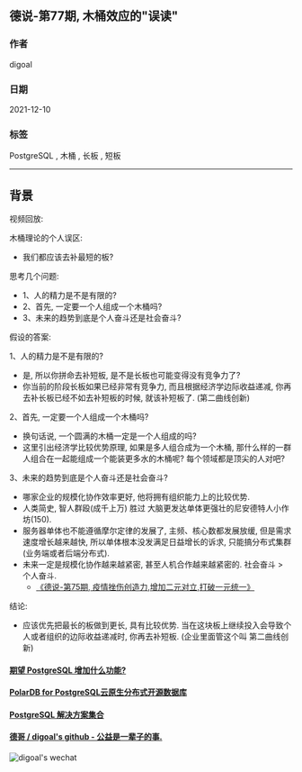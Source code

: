 ## 德说-第77期, 木桶效应的"误读"  
                            
### 作者                            
digoal                            
                            
### 日期                            
2021-12-10                         
                            
### 标签                         
PostgreSQL , 木桶 , 长板 , 短板            
                          
----                          
                          
## 背景                          
视频回放:   
  
木桶理论的个人误区:   
- 我们都应该去补最短的板?    
  
思考几个问题:   
- 1、人的精力是不是有限的?   
- 2、首先, 一定要一个人组成一个木桶吗?  
- 3、未来的趋势到底是个人奋斗还是社会奋斗?   
  
假设的答案:  
  
1、人的精力是不是有限的?   
- 是, 所以你拼命去补短板, 是不是长板也可能变得没有竞争力了?   
- 你当前的阶段长板如果已经非常有竞争力, 而且根据经济学边际收益递减, 你再去补长板已经不如去补短板的时候, 就该补短板了. (第二曲线创新)  
  
2、首先, 一定要一个人组成一个木桶吗?  
- 换句话说, 一个圆满的木桶一定是一个人组成的吗?   
- 这里引出经济学比较优势原理, 如果是多人组合成为一个木桶, 那什么样的一群人组合在一起能组成一个能装更多水的木桶呢? 每个领域都是顶尖的人对吧?   
  
3、未来的趋势到底是个人奋斗还是社会奋斗?     
- 哪家企业的规模化协作效率更好, 他将拥有组织能力上的比较优势.  
- 人类简史, 智人群殴(成千上万) 胜过 大脑更发达单体更强壮的尼安德特人小作坊(150).   
- 服务器单体也不能遵循摩尔定律的发展了, 主频、核心数都发展放缓, 但是需求速度增长越来越快, 所以单体根本没发满足日益增长的诉求, 只能搞分布式集群(业务端或者后端分布式).  
- 未来一定是规模化协作越来越紧密, 甚至人机合作越来越紧密的.  社会奋斗 > 个人奋斗.    
    - [《德说-第75期, 疫情挫伤创造力,增加二元对立,打破一元统一》](../202112/20211207_04.md)    
  
  
结论:  
- 应该优先把最长的板做到更长, 具有比较优势. 当在这块板上继续投入会导致个人或者组织的边际收益递减时, 你再去补短板. (企业里面管这个叫 第二曲线创新)  
  
  
  
  
#### [期望 PostgreSQL 增加什么功能?](https://github.com/digoal/blog/issues/76 "269ac3d1c492e938c0191101c7238216")
  
  
#### [PolarDB for PostgreSQL云原生分布式开源数据库](https://github.com/ApsaraDB/PolarDB-for-PostgreSQL "57258f76c37864c6e6d23383d05714ea")
  
  
#### [PostgreSQL 解决方案集合](https://yq.aliyun.com/topic/118 "40cff096e9ed7122c512b35d8561d9c8")
  
  
#### [德哥 / digoal's github - 公益是一辈子的事.](https://github.com/digoal/blog/blob/master/README.md "22709685feb7cab07d30f30387f0a9ae")
  
  
![digoal's wechat](../pic/digoal_weixin.jpg "f7ad92eeba24523fd47a6e1a0e691b59")
  
